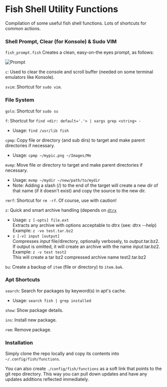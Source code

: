 # Fish Shell Utility Functions
Compilation of some useful fish shell functions. Lots of shortcuts for common actions.

### Shell Prompt, Clear (for Konsole) & Sudo VIM
`fish_prompt.fish` Creates a clean, easy-on-the eyes prompt, as follows:

![Prompt](http://res.cloudinary.com/panoplos/image/upload/e_shadow:50,r_0/v1494478755/Prompt_ilx658.png)

`c`: Used to clear the console and scroll buffer (needed on some terminal emulators like Konsole).

`svim`: Shortcut for `sudo vim`.

### File System
`golo`: Shortcut for `sudo su`

`f`: Shortcut for `find <dir: default='.'> | xargs grep <string> -`

* Usage: `find /usr/lib fish`

`cpmp`: Copy file or directory (and sub dirs) to target and make parent directories if necessary.

* Usage: `cpmp ~/mypic.png ~/Images/Me`

`mvmp`: Move file or directory to target and make parent directories if necessary.

* Usage: `mvmp ~/mydir ~/new/path/to/mydir`
* Note: Adding a slash (/) to the end of the target will create a new dir of that name (if it doesn't exist) and copy the source to the new dir.

`rmrf`: Shortcut for `rm -rf`. Of course, use with caution!

`z`: Quick and smart archive handling (depends on [`dtrx`](https://github.com/moonpyk/dtrx)

* Usage: `z [-opts] file.ext`<br/>
Extracts any archive with options acceptable to dtrx (see: dtrx --help)<br/>
Example: `z -vo test.tar.bz2`
* `z [-v] input [output]`<br/>
Compresses _input_ file/directory, optionally verbosely, to _output_.tar.bz2. If output is omitted, it will create an archive with the name _input_.tar.bz2.<br/>
Example: `z -v test test2`<br/>
This will create a tar bz2 compressed archive name test2.tar.bz2

`bu`: Create a backup of `item` (file or directory) to `item.bak`.

### Apt Shortcuts
`search`: Search for packages by keyword(s) in apt's cache.

* Usage: `search fish | grep installed`

`show`: Show package details.

`ins`: Install new package.

`rem`: Remove package.

### Installation

Simply clone the repo locally and copy its contents into `~/.config/fish/functions`.

You can also create `./config/fish/functions` as a soft link that points to the git repo directory. This way you can pull down updates and have any updates additions reflected immediately. 
